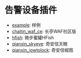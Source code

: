 # 告警设备插件

* [example](./example): 样例
* [chaitin_waf_ce](./chaitin_waf_ce): 长亭WAF社区版
* [hfish](./threatbook_hfish): 微步蜜罐HFish
* [qianxin_skyeye](./qianxin_skyeye): 奇安信天眼
* [qianxin_jowtolock](./qianxin_jowtolock): 奇安信椒图